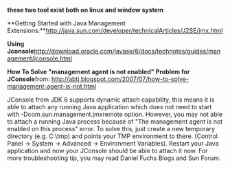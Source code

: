 **these two tool exist both on linux and window system**

**Getting Started with Java Management Extensions:**http://java.sun.com/developer/technicalArticles/J2SE/jmx.html

**Using Jconsole**http://download.oracle.com/javase/6/docs/technotes/guides/management/jconsole.html





**How To Solve "management agent is not enabled" Problem for JConsole**from: http://abtj.blogspot.com/2007/07/how-to-solve-management-agent-is-not.html

JConsole from JDK 6 supports dynamic attach capability, this means it is able to attach any running Java application which does not need to start with -Dcom.sun.management.jmxremote option. However, you may not able to attach a running Java process because of "The management agent is not enabled on this process" error. To solve this, just create a new temporary directory (e.g. C:\tmp) and points your TMP environment to there. (Control Panel -> System -> Advanced -> Environment Variables). Restart your Java application and now your JConsole should be able to attach it now. For more troubleshooting tip, you may read Daniel Fuchs Blogs and Sun Forum.